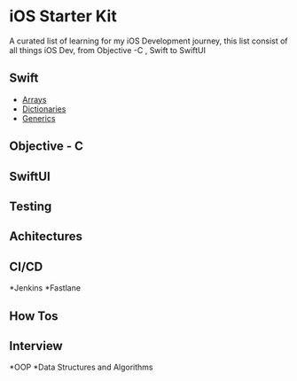 # iOS Starter Kit

A curated list of learning for my iOS Development journey, this list consist of all things iOS Dev, from Objective -C , Swift to SwiftUI

## Swift
* [Arrays](https://github.com/TheDoer/TheiOSJourneyManGuide/blob/main/Basics/Arrays/arrays.md)
* [Dictionaries](https://github.com/TheDoer/TheiOSJourneyManGuide/blob/main/Basics/Dictionaries/Dictionaries.md)
* [Generics](https://github.com/TheDoer/TheiOSJourneyManGuide/blob/main/Basics/Arrays/arrays.md)

## Objective - C

## SwiftUI

## Testing 

## Achitectures

## CI/CD
*Jenkins
*Fastlane

## How Tos

## Interview
*OOP
*Data Structures and Algorithms



